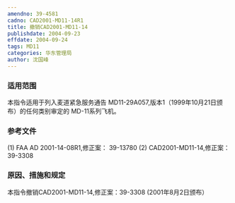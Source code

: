 ```yaml
---
amendno: 39-4581
cadno: CAD2001-MD11-14R1
title: 撤销CAD2001-MD11-14
publishdate: 2004-09-23
effdate: 2004-09-24
tags: MD11
categories: 华东管理局
author: 沈国峰
---
```


### 适用范围 
本指令适用于列入麦道紧急服务通告 MD11-29A057,版本1（1999年10月21日颁布）的任何类别审定的 MD-11系列飞机。

### 参考文件
(1) FAA AD 2001-14-08R1,修正案： 39-13780 
(2) CAD2001-MD11-14,修正案： 39-3308

### 原因、措施和规定 

本指令撤销CAD2001-MD11-14,修正案：39-3308 (2001年8月2日颁布）
